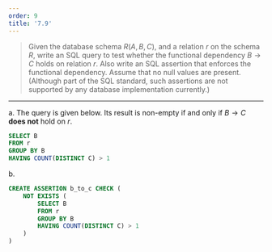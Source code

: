 ```yaml
---
order: 9
title: '7.9'
---
```

> Given the database schema $R(A,B,C)$, and a relation $r$ on the schema $R$, 
> write an SQL query to test whether the functional dependency $B \rightarrow C$ holds
> on relation $r$. Also write an SQL assertion that enforces the functional dependency. 
> Assume that no null values are present. (Although part of the SQL standard, such 
> assertions are not supported by any database implementation currently.)

--------------------------------

a. The query is given below. Its result is non-empty if and only if 
$B \rightarrow C$ **does not** hold on $r$.

```sql 
SELECT B
FROM r
GROUP BY B
HAVING COUNT(DISTINCT C) > 1
```

b. 

```sql
CREATE ASSERTION b_to_c CHECK (
    NOT EXISTS ( 
        SELECT B
        FROM r
        GROUP BY B
        HAVING COUNT(DISTINCT C) > 1
    )
) 
```